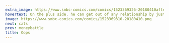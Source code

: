 ```yaml
---
extra_image: https://www.smbc-comics.com/comics/1523369326-20180410after.png
hovertext: On the plus side, he can get out of any relationship by just shifting his reference frame.
image: https://www.smbc-comics.com/comics/1523369310-20180410.png
next: cats
prev: moneybattle
title: Oops
---
```

